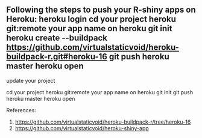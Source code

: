 Following the steps to push your R-shiny apps on Heroku:
heroku login
cd your project
heroku git:remote your app name on heroku
git init
heroku create --buildpack https://github.com/virtualstaticvoid/heroku-buildpack-r.git#heroku-16
git push heroku master
heroku open
----------------------
update your project

cd your project
heroku git:remote your app name on heroku
git init
git push heroku master
heroku open

References:
1. https://github.com/virtualstaticvoid/heroku-buildpack-r/tree/heroku-16
2. https://github.com/virtualstaticvoid/heroku-shiny-app

